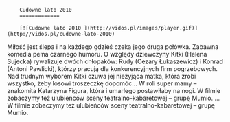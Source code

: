 
        Cudowne lato 2010 
        =============
        
        [![Cudowne lato 2010 ](http://vidos.pl/images/player.gif)](http://vidos.pl/cudowne-lato-2010)
        
        
 Miłość jest ślepa i na każdego gdzieś czeka jego druga połówka. Zabawna komedia pełna czarnego humoru. O względy dziewczyny Kitki (Helena Sujecka) rywalizuje dwóch chłopaków: Rudy (Cezary Łukaszewicz) i Konrad (Antoni Pawlicki), którzy pracują dla konkurencyjnych firm pogrzebowych. Nad trudnym wyborem Kitki czuwa jej nieżyjąca matka, która zrobi wszystko, żeby losowi troszeczkę dopomóc… W roli super mamy – znakomita Katarzyna Figura, która i umarłego postawiłaby na nogi. W filmie zobaczymy też ulubieńców sceny teatralno-kabaretowej – grupę Mumio.  ... W filmie zobaczymy też ulubieńców sceny teatralno-kabaretowej – grupę Mumio.
    